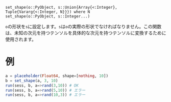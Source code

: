 ```
set_shape(o::PyObject, s::Union{Array{<:Integer}, Tuple{Vararg{<:Integer, N}}}) where N
set_shape(o::PyObject, s::Integer...)
```

`o`の形状を`s`に設定します。`s`は`o`の実際の形状でなければなりません。この関数は、未知の次元を持つテンソルを具体的な次元を持つテンソルに変換するために使用されます。

# 例

```julia
a = placeholder(Float64, shape=[nothing, 10])
b = set_shape(a, 3, 10)
run(sess, b, a=>rand(3,10)) # OK 
run(sess, b, a=>rand(5,10)) # エラー
run(sess, b, a=>rand(10,3)) # エラー
```
